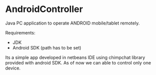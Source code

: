 AndroidController
=================

Java PC application to operate ANDROID mobile/tablet remotely.

Requirements:
* JDK
* Android SDK (path has to be set)

Its a simple app developed in netbeans IDE using chimpchat library provided with 
android SDK. As of now we can able to control only one device.

